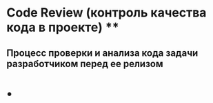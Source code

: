 # Code Review (контроль качества кода в проекте) **
## Процесс проверки и анализа кода задачи разработчиком перед ее релизом

# •

